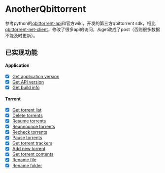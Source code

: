 # AnotherQbittorrent

参考python的[qbittorrent-api](https://github.com/rmartin16/qbittorrent-api)和官方wiki，开发的第三方qbittorrent sdk，相比[qbittorrent-net-client](https://github.com/fedarovich/qbittorrent-net-client)，修改了很多api的访问，从get改成了post（否则很多数据不能及时更新）。

## 已实现功能

#### Application

- [x] [Get application version](https://github.com/qbittorrent/qBittorrent/wiki/WebUI-API-(qBittorrent-4.1)#get-application-version)
- [x] [Get API version](https://github.com/qbittorrent/qBittorrent/wiki/WebUI-API-(qBittorrent-4.1)#get-api-version)
- [x] [Get build info](https://github.com/qbittorrent/qBittorrent/wiki/WebUI-API-(qBittorrent-4.1)#get-build-info)
#### Torrent
- [x] [Get torrent list](https://github.com/qbittorrent/qBittorrent/wiki/WebUI-API-(qBittorrent-4.1)#get-torrent-list)
- [x] [Delete torrents](https://github.com/qbittorrent/qBittorrent/wiki/WebUI-API-(qBittorrent-4.1)#delete-torrents)
- [x] [Resume torrents](https://github.com/qbittorrent/qBittorrent/wiki/WebUI-API-(qBittorrent-4.1)#resume-torrents)
- [x] [Reannounce torrents](https://github.com/qbittorrent/qBittorrent/wiki/WebUI-API-(qBittorrent-4.1)#reannounce-torrents)
- [x] [Recheck torrents](https://github.com/qbittorrent/qBittorrent/wiki/WebUI-API-(qBittorrent-4.1)#recheck-torrents)
- [x] [Pause torrents](https://github.com/qbittorrent/qBittorrent/wiki/WebUI-API-(qBittorrent-4.1)#pause-torrents)
- [x] [Get torrent trackers](https://github.com/qbittorrent/qBittorrent/wiki/WebUI-API-(qBittorrent-4.1)#get-torrent-trackers)
- [x] [Add new torrent](https://github.com/qbittorrent/qBittorrent/wiki/WebUI-API-(qBittorrent-4.1)#add-new-torrent)
- [x] [Get torrent contents](https://github.com/qbittorrent/qBittorrent/wiki/WebUI-API-(qBittorrent-4.1)#get-torrent-contents)
- [x] [Rename file](https://github.com/qbittorrent/qBittorrent/wiki/WebUI-API-(qBittorrent-4.1)#rename-file)
- [x] [Rename folder](https://github.com/qbittorrent/qBittorrent/wiki/WebUI-API-(qBittorrent-4.1)#rename-folder)